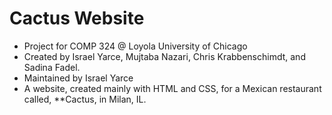 # Cactus Website

- Project for COMP 324 @ Loyola University of Chicago
- Created by Israel Yarce, Mujtaba Nazari, Chris Krabbenschimdt, and Sadina Fadel.
- Maintained by Israel Yarce
- A website, created mainly with HTML and CSS, for a Mexican restaurant called, **Cactus, in Milan, IL.
